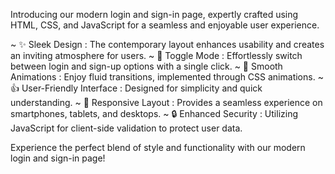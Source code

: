 Introducing our modern login and sign-in page, expertly crafted using HTML, CSS, and JavaScript for a seamless and enjoyable user experience. 

~ ✨ Sleek Design : The contemporary layout enhances usability and creates an inviting atmosphere for users.
~ 🔄 Toggle Mode : Effortlessly switch between login and sign-up options with a single click.
~ 🎨 Smooth Animations : Enjoy fluid transitions, implemented through CSS animations.
~ 👍 User-Friendly Interface : Designed for simplicity and quick understanding.
~ 📱 Responsive Layout : Provides a seamless experience on smartphones, tablets, and desktops.
~ 🔒 Enhanced Security : Utilizing JavaScript for client-side validation to protect user data.

Experience the perfect blend of style and functionality with our modern login and sign-in page!
